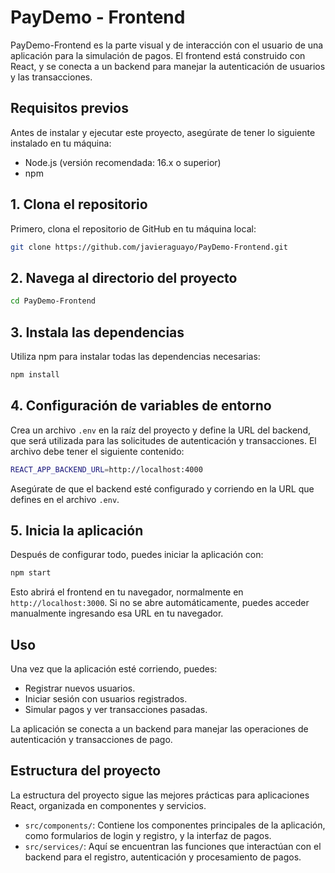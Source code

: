 
# PayDemo - Frontend

PayDemo-Frontend es la parte visual y de interacción con el usuario de una aplicación para la simulación de pagos. El frontend está construido con React, y se conecta a un backend para manejar la autenticación de usuarios y las transacciones.

## Requisitos previos
Antes de instalar y ejecutar este proyecto, asegúrate de tener lo siguiente instalado en tu máquina:

- Node.js (versión recomendada: 16.x o superior)
- npm 

## 1. Clona el repositorio
Primero, clona el repositorio de GitHub en tu máquina local:

```bash
git clone https://github.com/javieraguayo/PayDemo-Frontend.git
```

## 2. Navega al directorio del proyecto

```bash
cd PayDemo-Frontend
```

## 3. Instala las dependencias
Utiliza npm para instalar todas las dependencias necesarias:

```bash
npm install
```

## 4. Configuración de variables de entorno
Crea un archivo `.env` en la raíz del proyecto y define la URL del backend, que será utilizada para las solicitudes de autenticación y transacciones. El archivo debe tener el siguiente contenido:

```bash
REACT_APP_BACKEND_URL=http://localhost:4000
```

Asegúrate de que el backend esté configurado y corriendo en la URL que defines en el archivo `.env`.

## 5. Inicia la aplicación
Después de configurar todo, puedes iniciar la aplicación con:

```bash
npm start
```

Esto abrirá el frontend en tu navegador, normalmente en `http://localhost:3000`. Si no se abre automáticamente, puedes acceder manualmente ingresando esa URL en tu navegador.

## Uso

Una vez que la aplicación esté corriendo, puedes:

- Registrar nuevos usuarios.
- Iniciar sesión con usuarios registrados.
- Simular pagos y ver transacciones pasadas.

La aplicación se conecta a un backend para manejar las operaciones de autenticación y transacciones de pago.

## Estructura del proyecto
La estructura del proyecto sigue las mejores prácticas para aplicaciones React, organizada en componentes y servicios.

- `src/components/`: Contiene los componentes principales de la aplicación, como formularios de login y registro, y la interfaz de pagos.
- `src/services/`: Aquí se encuentran las funciones que interactúan con el backend para el registro, autenticación y procesamiento de pagos.
